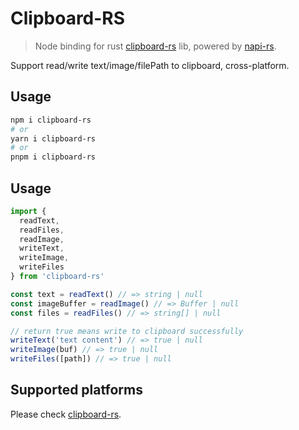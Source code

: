 # Clipboard-RS

> Node binding for rust [clipboard-rs] lib, powered by [napi-rs].

Support read/write text/image/filePath to clipboard, cross-platform.

## Usage

```sh
npm i clipboard-rs
# or
yarn i clipboard-rs
# or
pnpm i clipboard-rs
```

## Usage

```ts
import {
  readText,
  readFiles,
  readImage,
  writeText,
  writeImage,
  writeFiles
} from 'clipboard-rs'

const text = readText() // => string | null
const imageBuffer = readImage() // => Buffer | null
const files = readFiles() // => string[] | null

// return true means write to clipboard successfully
writeText('text content') // => true | null
writeImage(buf) // => true | null
writeFiles([path]) // => true | null
```

## Supported platforms

Please check [clipboard-rs].

[clipboard-rs]: https://github.com/ChurchTao/clipboard-rs
[napi-rs]: https://github.com/napi-rs/napi-rs
